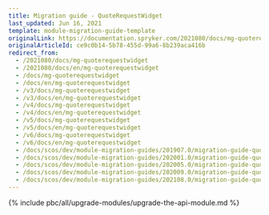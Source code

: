 ```yaml
---
title: Migration guide - QuoteRequestWidget
last_updated: Jun 16, 2021
template: module-migration-guide-template
originalLink: https://documentation.spryker.com/2021080/docs/mg-quoterequestwidget
originalArticleId: ce9c0b14-5b78-455d-99a6-8b239aca416b
redirect_from:
  - /2021080/docs/mg-quoterequestwidget
  - /2021080/docs/en/mg-quoterequestwidget
  - /docs/mg-quoterequestwidget
  - /docs/en/mg-quoterequestwidget
  - /v3/docs/mg-quoterequestwidget
  - /v3/docs/en/mg-quoterequestwidget
  - /v4/docs/mg-quoterequestwidget
  - /v4/docs/en/mg-quoterequestwidget
  - /v5/docs/mg-quoterequestwidget
  - /v5/docs/en/mg-quoterequestwidget
  - /v6/docs/mg-quoterequestwidget
  - /v6/docs/en/mg-quoterequestwidget
  - /docs/scos/dev/module-migration-guides/201907.0/migration-guide-quoterequestwidget.html
  - /docs/scos/dev/module-migration-guides/202001.0/migration-guide-quoterequestwidget.html
  - /docs/scos/dev/module-migration-guides/202005.0/migration-guide-quoterequestwidget.html
  - /docs/scos/dev/module-migration-guides/202009.0/migration-guide-quoterequestwidget.html
  - /docs/scos/dev/module-migration-guides/202108.0/migration-guide-quoterequestwidget.html
---
```


{% include pbc/all/upgrade-modules/upgrade-the-api-module.md %} <!-- To edit, see /_includes/pbc/all/upgrade-modules/upgrade-the-api-module.md -->
